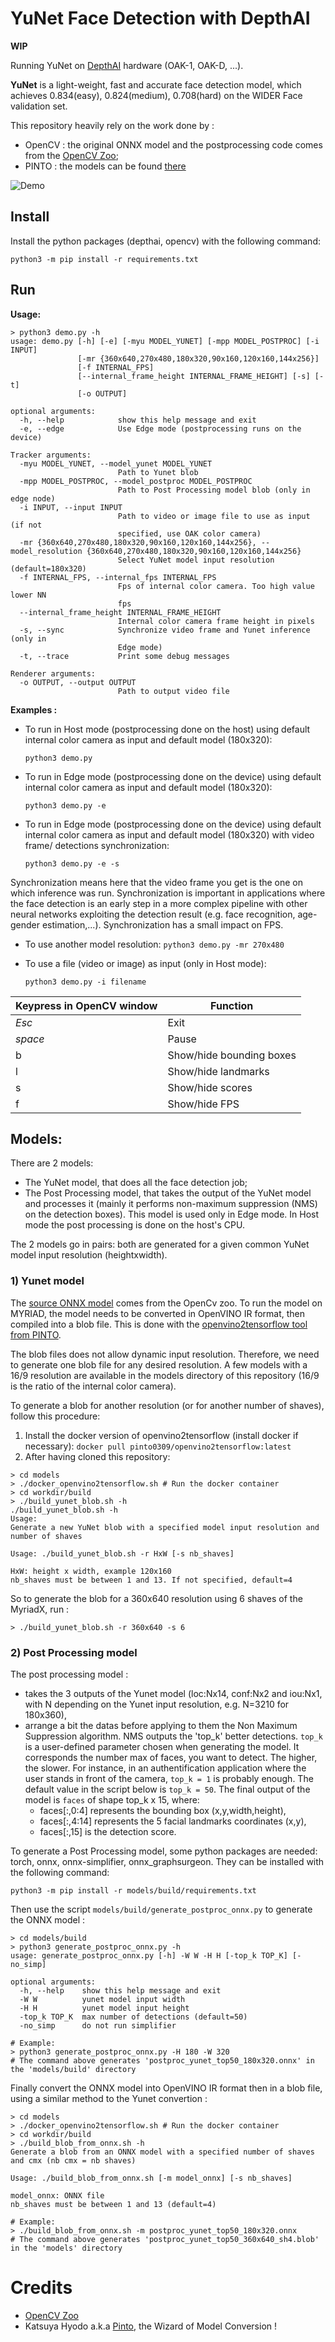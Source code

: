 # YuNet Face Detection with DepthAI

**WIP**

Running YuNet on [DepthAI](https://docs.luxonis.com/) hardware (OAK-1, OAK-D, ...). 

**YuNet** is a light-weight, fast and accurate face detection model, which achieves 0.834(easy), 0.824(medium), 0.708(hard) on the WIDER Face validation set.

This repository heavily rely on the work done by :
- OpenCV : the original ONNX model and the postprocessing code comes from the [OpenCV Zoo](https://github.com/opencv/opencv_zoo/tree/dev/models/face_detection_yunet);
- PINTO : the models can be found [there](https://github.com/PINTO0309/PINTO_model_zoo/tree/main/144_YuNet)

![Demo](img/oscars_360x640.gif)

## Install


Install the python packages (depthai, opencv) with the following command:

```
python3 -m pip install -r requirements.txt
```

## Run

**Usage:**

```
> python3 demo.py -h
usage: demo.py [-h] [-e] [-myu MODEL_YUNET] [-mpp MODEL_POSTPROC] [-i INPUT]
               [-mr {360x640,270x480,180x320,90x160,120x160,144x256}]
               [-f INTERNAL_FPS]
               [--internal_frame_height INTERNAL_FRAME_HEIGHT] [-s] [-t]
               [-o OUTPUT]

optional arguments:
  -h, --help            show this help message and exit
  -e, --edge            Use Edge mode (postprocessing runs on the device)

Tracker arguments:
  -myu MODEL_YUNET, --model_yunet MODEL_YUNET
                        Path to Yunet blob
  -mpp MODEL_POSTPROC, --model_postproc MODEL_POSTPROC
                        Path to Post Processing model blob (only in edge node)
  -i INPUT, --input INPUT
                        Path to video or image file to use as input (if not
                        specified, use OAK color camera)
  -mr {360x640,270x480,180x320,90x160,120x160,144x256}, --model_resolution {360x640,270x480,180x320,90x160,120x160,144x256}
                        Select YuNet model input resolution (default=180x320)
  -f INTERNAL_FPS, --internal_fps INTERNAL_FPS
                        Fps of internal color camera. Too high value lower NN
                        fps
  --internal_frame_height INTERNAL_FRAME_HEIGHT
                        Internal color camera frame height in pixels
  -s, --sync            Synchronize video frame and Yunet inference (only in
                        Edge mode)
  -t, --trace           Print some debug messages

Renderer arguments:
  -o OUTPUT, --output OUTPUT
                        Path to output video file
```

**Examples :**

- To run in Host mode (postprocessing done on the host) using default internal color camera as input and default model (180x320):

    ```python3 demo.py```

- To run in Edge mode (postprocessing done on the device) using default internal color camera as input and default model (180x320):

    ```python3 demo.py -e```

- To run in Edge mode (postprocessing done on the device) using default internal color camera as input and default model (180x320) with video frame/ detections synchronization:

    ```python3 demo.py -e -s```

Synchronization means here that the video frame you get is the one on which inference was run. Synchronization is important in applications where the face detection is an early step in a more complex pipeline with other neural networks exploiting the detection result (e.g. face recognition, age-gender estimation,...). Synchronization has a small impact on FPS.

- To use another model resolution:
    ```python3 demo.py -mr 270x480```

- To use a file (video or image) as input (only in Host mode):

    ```python3 demo.py -i filename```

|Keypress in OpenCV window|Function|
|-|-|
|*Esc*|Exit|
|*space*|Pause|
|b|Show/hide bounding boxes|
|l|Show/hide landmarks|
|s|Show/hide scores|
|f|Show/hide FPS|

## Models:
There are 2 models:
* The YuNet model, that does all the face detection job;
* The Post Processing model, that takes the output of the YuNet model and processes it (mainly it performs non-maximum suppression (NMS) on the detection boxes). This model is used only in Edge mode. In Host mode the post processing is done on the host's CPU.

The 2 models go in pairs: both are generated for a given common YuNet model input resolution (heightxwidth).

### 1) Yunet model
The [source ONNX model](https://github.com/opencv/opencv_zoo/blob/dev/models/face_detection_yunet/face_detection_yunet.onnx) comes from the OpenCv zoo.
To run the model on MYRIAD, the model needs to be converted in OpenVINO IR format, then compiled into a blob file. This is done with the [openvino2tensorflow tool from PINTO](https://github.com/PINTO0309/openvino2tensorflow).

The blob files does not allow dynamic input resolution. Therefore, we need to generate one blob file for any desired resolution. 
A few models with a 16/9 resolution are available in the models directory of this repository (16/9 is the ratio of the internal color camera).

To generate a blob for another resolution (or for another number of shaves), follow this procedure:
1) Install the docker version of openvino2tensorflow (install docker if necessary):
```docker pull pinto0309/openvino2tensorflow:latest```
2) After having cloned this repository:
```
> cd models
> ./docker_openvino2tensorflow.sh # Run the docker container
> cd workdir/build
> ./build_yunet_blob.sh -h
./build_yunet_blob.sh -h
Usage:
Generate a new YuNet blob with a specified model input resolution and number of shaves

Usage: ./build_yunet_blob.sh -r HxW [-s nb_shaves]

HxW: height x width, example 120x160
nb_shaves must be between 1 and 13. If not specified, default=4
```
So to generate the blob for a 360x640 resolution using 6 shaves of the MyriadX, run :
```
> ./build_yunet_blob.sh -r 360x640 -s 6 
```

### 2) Post Processing model
The post processing model : 
- takes the 3 outputs of the Yunet model (loc:Nx14, conf:Nx2 and iou:Nx1, with N depending on the Yunet input resolution, e.g. N=3210 for 180x360),
- arrange a bit the datas before applying to them the Non Maximum Suppression algorithm. NMS outputs the 'top_k' better detections. `top_k` is a user-defined parameter chosen when generating the model. It corresponds the number max of faces, you want to detect. The higher, the slower. For instance, in an authentification application where the user stands in front of the camera, `top_k = 1` is probably enough. The default value in the script below is `top_k = 50`. The final output of the model is `faces` of shape top_k x 15, where:
  - faces[:,0:4] represents the bounding box (x,y,width,height),
  - faces[:,4:14] represents the 5 facial landmarks coordinates (x,y),
  - faces[:,15] is the detection score.

To generate a Post Processing model, some python packages are needed: torch, onnx, onnx-simplifier, onnx_graphsurgeon. They can be installed with the following command:
```
python3 -m pip install -r models/build/requirements.txt
```

Then use the script `models/build/generate_postproc_onnx.py` to generate the ONNX model :
```
> cd models/build
> python3 generate_postproc_onnx.py -h
usage: generate_postproc_onnx.py [-h] -W W -H H [-top_k TOP_K] [-no_simp]

optional arguments:
  -h, --help    show this help message and exit
  -W W          yunet model input width
  -H H          yunet model input height
  -top_k TOP_K  max number of detections (default=50)
  -no_simp      do not run simplifier

# Example:
> python3 generate_postproc_onnx.py -H 180 -W 320
# The command above generates 'postproc_yunet_top50_180x320.onnx' in the 'models/build' directory
```

Finally convert the ONNX model into OpenVINO IR format then in a blob file, using a similar method to the Yunet convertion :
```
> cd models
> ./docker_openvino2tensorflow.sh # Run the docker container
> cd workdir/build
> ./build_blob_from_onnx.sh -h
Generate a blob from an ONNX model with a specified number of shaves and cmx (nb cmx = nb shaves)

Usage: ./build_blob_from_onnx.sh [-m model_onnx] [-s nb_shaves]

model_onnx: ONNX file
nb_shaves must be between 1 and 13 (default=4)

# Example:
> ./build_blob_from_onnx.sh -m postproc_yunet_top50_180x320.onnx
# The command above generates 'postproc_yunet_top50_360x640_sh4.blob' in the 'models' directory
```


# Credits
* [OpenCV Zoo](https://github.com/opencv/opencv_zoo)
* Katsuya Hyodo a.k.a [Pinto](https://github.com/PINTO0309), the Wizard of Model Conversion !